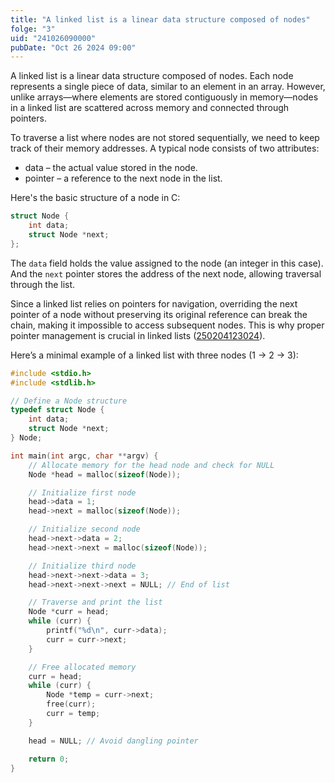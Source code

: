 ```yaml
---
title: "A linked list is a linear data structure composed of nodes"
folge: "3"
uid: "241026090000"
pubDate: "Oct 26 2024 09:00"
---
```


A linked list is a linear data structure composed of nodes. Each node represents a single piece of data, similar to an element in an array. However, unlike arrays—where elements are stored contiguously in memory—nodes in a linked list are scattered across memory and connected through pointers.

To traverse a list where nodes are not stored sequentially, we need to keep track of their memory addresses. A typical node consists of two attributes:

- data – the actual value stored in the node.
- pointer – a reference to the next node in the list.

Here's the basic structure of a node in C:
```c
struct Node {
    int data;
    struct Node *next;
};
```

The `data` field holds the value assigned to the node (an integer in this case). And the `next` pointer stores the address of the next node, allowing traversal through the list.

Since a linked list relies on pointers for navigation, overriding the next pointer of a node without preserving its original reference can break the chain, making it impossible to access subsequent nodes. This is why proper pointer management is crucial in linked lists ([250204123024](/note/250204123024)).

Here’s a minimal example of a linked list with three nodes (1 -> 2 -> 3):

```c
#include <stdio.h>
#include <stdlib.h>

// Define a Node structure
typedef struct Node {
    int data;
    struct Node *next;
} Node;

int main(int argc, char **argv) {
    // Allocate memory for the head node and check for NULL
    Node *head = malloc(sizeof(Node));

    // Initialize first node
    head->data = 1;
    head->next = malloc(sizeof(Node));

    // Initialize second node
    head->next->data = 2;
    head->next->next = malloc(sizeof(Node));

    // Initialize third node
    head->next->next->data = 3;
    head->next->next->next = NULL; // End of list

    // Traverse and print the list
    Node *curr = head;
    while (curr) {
        printf("%d\n", curr->data);
        curr = curr->next;
    }

    // Free allocated memory
    curr = head;
    while (curr) {
        Node *temp = curr->next;
        free(curr);
        curr = temp;
    }

    head = NULL; // Avoid dangling pointer

    return 0;
}
```